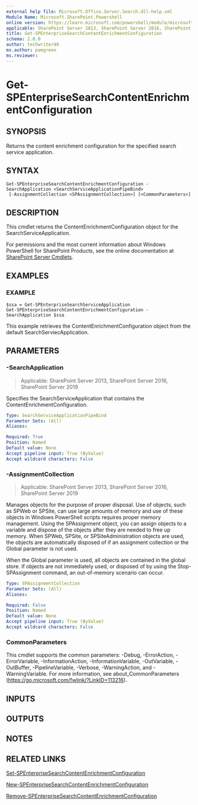```yaml
---
external help file: Microsoft.Office.Server.Search.dll-help.xml
Module Name: Microsoft.SharePoint.Powershell
online version: https://learn.microsoft.com/powershell/module/microsoft.sharepoint.powershell/get-spenterprisesearchcontentenrichmentconfiguration
applicable: SharePoint Server 2013, SharePoint Server 2016, SharePoint Server 2019
title: Get-SPEnterpriseSearchContentEnrichmentConfiguration
schema: 2.0.0
author: techwriter40
ms.author: pamgreen
ms.reviewer:
---
```


# Get-SPEnterpriseSearchContentEnrichmentConfiguration

## SYNOPSIS

Returns the content enrichment configuration for the specified search service application.


## SYNTAX

```
Get-SPEnterpriseSearchContentEnrichmentConfiguration -SearchApplication <SearchServiceApplicationPipeBind>
 [-AssignmentCollection <SPAssignmentCollection>] [<CommonParameters>]
```

## DESCRIPTION
This cmdlet returns the ContentEnrichmentConfiguration object for the SearchServiceApplication.

For permissions and the most current information about Windows PowerShell for SharePoint Products, see the online documentation at [SharePoint Server Cmdlets](https://learn.microsoft.com/powershell/sharepoint/sharepoint-server/sharepoint-server-cmdlets).

## EXAMPLES

### EXAMPLE
```
$ssa = Get-SPEnterpriseSearchServiceApplication
Get-SPEnterpriseSearchContentEnrichmentConfiguration -SearchApplication $ssa
```

This example retrieves the ContentEnrichmentConfiguration object from the default SearchServiecApplication.

## PARAMETERS

### -SearchApplication

> Applicable: SharePoint Server 2013, SharePoint Server 2016, SharePoint Server 2019

Specifies the SearchServiceApplication that contains the ContentEnrichmentConfiguration.

```yaml
Type: SearchServiceApplicationPipeBind
Parameter Sets: (All)
Aliases:

Required: True
Position: Named
Default value: None
Accept pipeline input: True (ByValue)
Accept wildcard characters: False
```

### -AssignmentCollection

> Applicable: SharePoint Server 2013, SharePoint Server 2016, SharePoint Server 2019

Manages objects for the purpose of proper disposal. Use of objects, such as SPWeb or SPSite, can use large amounts of memory and use of these objects in Windows PowerShell scripts requires proper memory management. Using the SPAssignment object, you can assign objects to a variable and dispose of the objects after they are needed to free up memory. When SPWeb, SPSite, or SPSiteAdministration objects are used, the objects are automatically disposed of if an assignment collection or the Global parameter is not used.

When the Global parameter is used, all objects are contained in the global store. If objects are not immediately used, or disposed of by using the Stop-SPAssignment command, an out-of-memory scenario can occur.

```yaml
Type: SPAssignmentCollection
Parameter Sets: (All)
Aliases:

Required: False
Position: Named
Default value: None
Accept pipeline input: True (ByValue)
Accept wildcard characters: False
```

### CommonParameters
This cmdlet supports the common parameters: -Debug, -ErrorAction, -ErrorVariable, -InformationAction, -InformationVariable, -OutVariable, -OutBuffer, -PipelineVariable, -Verbose, -WarningAction, and -WarningVariable. For more information, see about_CommonParameters (https://go.microsoft.com/fwlink/?LinkID=113216).

## INPUTS

## OUTPUTS

## NOTES

## RELATED LINKS

[Set-SPEnterpriseSearchContentEnrichmentConfiguration](Set-SPEnterpriseSearchContentEnrichmentConfiguration.md)

[New-SPEnterpriseSearchContentEnrichmentConfiguration](New-SPEnterpriseSearchContentEnrichmentConfiguration.md)

[Remove-SPEnterpriseSearchContentEnrichmentConfiguration](Remove-SPEnterpriseSearchContentEnrichmentConfiguration.md)
